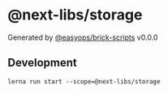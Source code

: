 # @next-libs/storage

Generated by [@easyops/brick-scripts] v0.0.0

## Development

`lerna run start --scope=@next-libs/storage`

[@easyops/brick-scripts]: https://github.com/easyops-cn/next-core/tree/master/packages/brick-scripts
